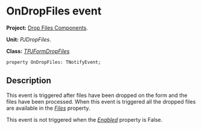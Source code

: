 <a href='Hidden comment: 
$Rev$
$Date$
'></a>

# OnDropFiles event #

**Project:** [Drop Files Components](DropFilesComponents.md).

**Unit:** _PJDropFiles_.

**Class:** _[TPJFormDropFiles](TPJFormDropFiles.md)_

```
property OnDropFiles: TNotifyEvent;
```

## Description ##

This event is triggered after files have been dropped on the form and the files have been processed. When this event is triggered all the dropped files are available in the _[Files](TPJFormDropFilesFiles.md)_  property.

This event is not triggered when the _[Enabled](TPJFormDropFilesEnabled.md)_ property is False.